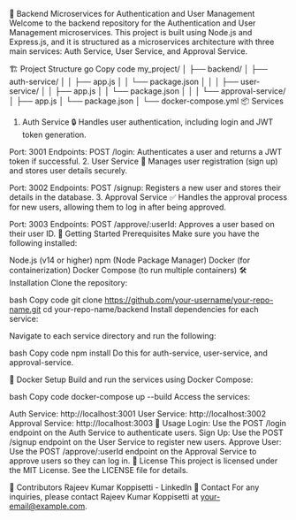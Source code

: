 🚀 Backend Microservices for Authentication and User Management
Welcome to the backend repository for the Authentication and User Management microservices. This project is built using Node.js and Express.js, and it is structured as a microservices architecture with three main services: Auth Service, User Service, and Approval Service.

🏗️ Project Structure
go
Copy code
my_project/
│
├── backend/
│   ├── auth-service/
│   │   ├── app.js
│   │   └── package.json
│   │
│   ├── user-service/
│   │   ├── app.js
│   │   └── package.json
│   │
│   └── approval-service/
│       ├── app.js
│       └── package.json
│
└── docker-compose.yml
📦 Services
1. Auth Service 🔒
Handles user authentication, including login and JWT token generation.

Port: 3001
Endpoints:
POST /login: Authenticates a user and returns a JWT token if successful.
2. User Service 👤
Manages user registration (sign up) and stores user details securely.

Port: 3002
Endpoints:
POST /signup: Registers a new user and stores their details in the database.
3. Approval Service ✅
Handles the approval process for new users, allowing them to log in after being approved.

Port: 3003
Endpoints:
POST /approve/:userId: Approves a user based on their user ID.
🚀 Getting Started
Prerequisites
Make sure you have the following installed:

Node.js (v14 or higher)
npm (Node Package Manager)
Docker (for containerization)
Docker Compose (to run multiple containers)
🛠️ Installation
Clone the repository:

bash
Copy code
git clone https://github.com/your-username/your-repo-name.git
cd your-repo-name/backend
Install dependencies for each service:

Navigate to each service directory and run the following:

bash
Copy code
npm install
Do this for auth-service, user-service, and approval-service.

🐳 Docker Setup
Build and run the services using Docker Compose:

bash
Copy code
docker-compose up --build
Access the services:

Auth Service: http://localhost:3001
User Service: http://localhost:3002
Approval Service: http://localhost:3003
🔧 Usage
Login: Use the POST /login endpoint on the Auth Service to authenticate users.
Sign Up: Use the POST /signup endpoint on the User Service to register new users.
Approve User: Use the POST /approve/:userId endpoint on the Approval Service to approve users so they can log in.
📜 License
This project is licensed under the MIT License. See the LICENSE file for details.

👥 Contributors
Rajeev Kumar Koppisetti - LinkedIn
📧 Contact
For any inquiries, please contact Rajeev Kumar Koppisetti at your-email@example.com.

